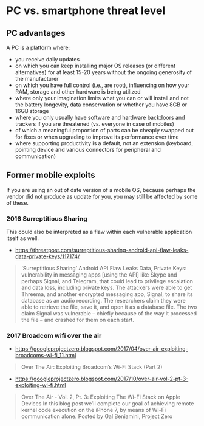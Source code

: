 # PC vs. smartphone threat level

## PC advantages

A PC is a platform where:

* you receive daily updates
* on which you can keep installing major OS releases (or different alternatives) for at least 15-20 years without the ongoing generosity of the manufacturer
* on which you have full control (i.e., are root), influencing on how your RAM, storage and other hardware is being utilized
* where only your imagination limits what you can or will install and not the battery longevity, data conservation or whether you have 8GB or 16GB storage
* where you only usually have software and hardware backdoors and trackers if you are threatened (vs. everyone in case of mobiles)
* of which a meaningful proportion of parts can be cheaply swapped out for fixes or when upgrading to improve its performance over time
* where supporting productivity is a default, not an extension (keyboard, pointing device and various connectors for peripheral and communication)

## Former mobile exploits

If you are using an out of date version of a mobile OS, because perhaps the vendor did not produce as update for you, you may still be affected by some of these.

### 2016 Surreptitious Sharing

This could also be interpreted as a flaw within each vulnerable application itself as well.

* https://threatpost.com/surreptitious-sharing-android-api-flaw-leaks-data-private-keys/117174/

> ‘Surreptitious Sharing’ Android API Flaw Leaks Data, Private Keys: vulnerability in messaging apps [using the API] like Skype and perhaps Signal, and Telegram, that could lead to privilege escalation and data loss, including private keys. The attackers were able to get Threema, and another encrypted messaging app, Signal, to share its database as an audio recording. The researchers claim they were able to retrieve the file, save it, and open it as a database file. The two claim Signal was vulnerable – chiefly because of the way it processed the file – and crashed for them on each start.

### 2017 Broadcom wifi over the air

* https://googleprojectzero.blogspot.com/2017/04/over-air-exploiting-broadcoms-wi-fi_11.html

> Over The Air: Exploiting Broadcom’s Wi-Fi Stack (Part 2)

* https://googleprojectzero.blogspot.com/2017/10/over-air-vol-2-pt-3-exploiting-wi-fi.html

> Over The Air - Vol. 2, Pt. 3: Exploiting The Wi-Fi Stack on Apple Devices
> In this blog post we’ll complete our goal of achieving remote kernel code execution on the iPhone 7, by means of Wi-Fi communication alone.
> Posted by Gal Beniamini, Project Zero
